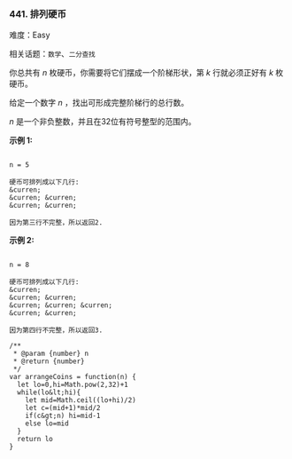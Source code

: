 ### 441. 排列硬币

难度：Easy

相关话题：`数学`、`二分查找`

你总共有 *n* 枚硬币，你需要将它们摆成一个阶梯形状，第 *k* 行就必须正好有 *k* 枚硬币。



给定一个数字 *n* ，找出可形成完整阶梯行的总行数。



 *n* 是一个非负整数，并且在32位有符号整型的范围内。



 **示例 1:** 





```

n = 5

硬币可排列成以下几行:
&curren;
&curren; &curren;
&curren; &curren;

因为第三行不完整，所以返回2.

```

 **示例 2:** 





```

n = 8

硬币可排列成以下几行:
&curren;
&curren; &curren;
&curren; &curren; &curren;
&curren; &curren;

因为第四行不完整，所以返回3.

```


```
/**
 * @param {number} n
 * @return {number}
 */
var arrangeCoins = function(n) {
  let lo=0,hi=Math.pow(2,32)+1
  while(lo&lt;hi){
    let mid=Math.ceil((lo+hi)/2)
    let c=(mid+1)*mid/2
    if(c&gt;n) hi=mid-1
    else lo=mid
  }
  return lo
}



```
